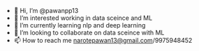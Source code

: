 - 👋 Hi, I’m @pawanpp13
- 👀 I’m interested working in data sceince and ML
- 🌱 I’m currently learning nlp and deep learning
- 💞️ I’m looking to collaborate on data sceince with ML
- 📫 How to reach me narotepawan13@gmail.com/9975948452

<!---
pawanpp13/pawanpp13 is a ✨ special ✨ repository because its `README.md` (this file) appears on your GitHub profile.
You can click the Preview link to take a look at your changes.
--->

